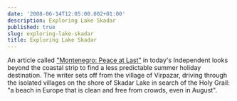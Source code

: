 ```yaml
---
date: '2008-06-14T12:05:00.002+01:00'
description: Exploring Lake Skadar
published: true
slug: exploring-lake-skadar
title: Exploring Lake Skadar
---
```


An article called <a href="http://www.independent.co.uk/travel/europe/montenegro-peace-at-last-846845.html">"Montenegro: Peace at Last"</a> in today's Independent looks beyond the coastal strip to find a less predictable summer holiday destination. The writer sets off from the village of Virpazar, driving through the isolated villages on the shore of Skadar Lake in search of the Holy Grail: "a beach in Europe that is clean and free from crowds, even in August".